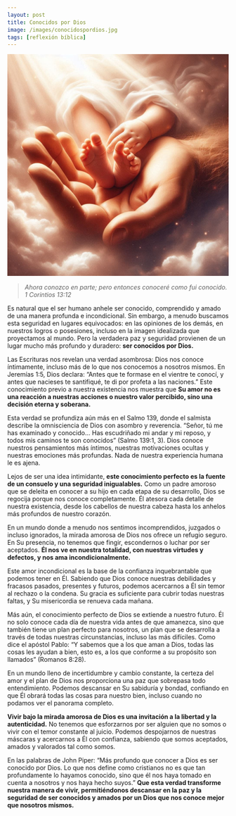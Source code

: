 ```yaml
---
layout: post
title: Conocidos por Dios
image: /images/conocidospordios.jpg
tags: [reflexión bíblica]
---
```

![Conocidos](/images/conocidospordios.jpg)

> *Ahora conozco en parte; pero entonces conoceré como fui conocido. 1 Corintios 13:12*

Es natural que el ser humano anhele ser conocido, comprendido y amado de una manera profunda e incondicional. Sin embargo, a menudo buscamos esta seguridad en lugares equivocados: en las opiniones de los demás, en nuestros logros o posesiones, incluso en la imagen idealizada que proyectamos al mundo. Pero la verdadera paz y seguridad provienen de un lugar mucho más profundo y duradero: **ser conocidos por Dios.**

Las Escrituras nos revelan una verdad asombrosa: Dios nos conoce íntimamente, incluso más de lo que nos conocemos a nosotros mismos. En Jeremías 1:5, Dios declara: “Antes que te formase en el vientre te conocí, y antes que nacieses te santifiqué, te di por profeta a las naciones.” Este conocimiento previo a nuestra existencia nos muestra que **Su amor no es una reacción a nuestras acciones o nuestro valor percibido, sino una decisión eterna y soberana.**

Esta verdad se profundiza aún más en el Salmo 139, donde el salmista describe la omnisciencia de Dios con asombro y reverencia. “Señor, tú me has examinado y conocido… Has escudriñado mi andar y mi reposo, y todos mis caminos te son conocidos” (Salmo 139:1, 3). Dios conoce nuestros pensamientos más íntimos, nuestras motivaciones ocultas y nuestras emociones más profundas. Nada de nuestra experiencia humana le es ajena.

Lejos de ser una idea intimidante, **este conocimiento perfecto es la fuente de un consuelo y una seguridad inigualables.** Como un padre amoroso que se deleita en conocer a su hijo en cada etapa de su desarrollo, Dios se regocija porque nos conoce completamente. Él atesora cada detalle de nuestra existencia, desde los cabellos de nuestra cabeza hasta los anhelos más profundos de nuestro corazón.

En un mundo donde a menudo nos sentimos incomprendidos, juzgados o incluso ignorados, la mirada amorosa de Dios nos ofrece un refugio seguro. En Su presencia, no tenemos que fingir, escondernos o luchar por ser aceptados. **Él nos ve en nuestra totalidad, con nuestras virtudes y defectos, y nos ama incondicionalmente.**

Este amor incondicional es la base de la confianza inquebrantable que podemos tener en Él. Sabiendo que Dios conoce nuestras debilidades y fracasos pasados, presentes y futuros, podemos acercarnos a Él sin temor al rechazo o la condena. Su gracia es suficiente para cubrir todas nuestras faltas, y Su misericordia se renueva cada mañana.

Más aún, el conocimiento perfecto de Dios se extiende a nuestro futuro. Él no solo conoce cada día de nuestra vida antes de que amanezca, sino que también tiene un plan perfecto para nosotros, un plan que se desarrolla a través de todas nuestras circunstancias, incluso las más difíciles. Como dice el apóstol Pablo: “Y sabemos que a los que aman a Dios, todas las cosas les ayudan a bien, esto es, a los que conforme a su propósito son llamados” (Romanos 8:28).

En un mundo lleno de incertidumbre y cambio constante, la certeza del amor y el plan de Dios nos proporciona una paz que sobrepasa todo entendimiento. Podemos descansar en Su sabiduría y bondad, confiando en que Él obrará todas las cosas para nuestro bien, incluso cuando no podamos ver el panorama completo.

**Vivir bajo la mirada amorosa de Dios es una invitación a la libertad y la autenticidad.** No tenemos que esforzarnos por ser alguien que no somos o vivir con el temor constante al juicio. Podemos despojarnos de nuestras máscaras y acercarnos a Él con confianza, sabiendo que somos aceptados, amados y valorados tal como somos.

En las palabras de John Piper: “Más profundo que conocer a Dios es ser conocido por Dios. Lo que nos define como cristianos no es que tan profundamente lo hayamos conocido, sino que él nos haya tomado en cuenta a nosotros y nos haya hecho suyos.” **Que esta verdad transforme nuestra manera de vivir, permitiéndonos descansar en la paz y la seguridad de ser conocidos y amados por un Dios que nos conoce mejor que nosotros mismos.**
